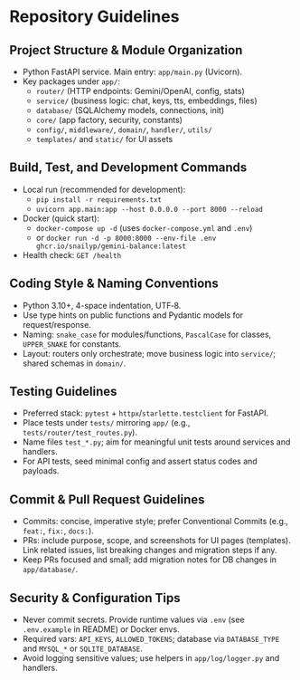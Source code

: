 # Repository Guidelines

## Project Structure & Module Organization
- Python FastAPI service. Main entry: `app/main.py` (Uvicorn).
- Key packages under `app/`:
  - `router/` (HTTP endpoints: Gemini/OpenAI, config, stats)
  - `service/` (business logic: chat, keys, tts, embeddings, files)
  - `database/` (SQLAlchemy models, connections, init)
  - `core/` (app factory, security, constants)
  - `config/`, `middleware/`, `domain/`, `handler/`, `utils/`
  - `templates/` and `static/` for UI assets

## Build, Test, and Development Commands
- Local run (recommended for development):
  - `pip install -r requirements.txt`
  - `uvicorn app.main:app --host 0.0.0.0 --port 8000 --reload`
- Docker (quick start):
  - `docker-compose up -d` (uses `docker-compose.yml` and `.env`)
  - or `docker run -d -p 8000:8000 --env-file .env ghcr.io/snailyp/gemini-balance:latest`
- Health check: `GET /health`

## Coding Style & Naming Conventions
- Python 3.10+, 4-space indentation, UTF‑8.
- Use type hints on public functions and Pydantic models for request/response.
- Naming: `snake_case` for modules/functions, `PascalCase` for classes, `UPPER_SNAKE` for constants.
- Layout: routers only orchestrate; move business logic into `service/`; shared schemas in `domain/`.

## Testing Guidelines
- Preferred stack: `pytest` + `httpx`/`starlette.testclient` for FastAPI.
- Place tests under `tests/` mirroring `app/` (e.g., `tests/router/test_routes.py`).
- Name files `test_*.py`; aim for meaningful unit tests around services and handlers.
- For API tests, seed minimal config and assert status codes and payloads.

## Commit & Pull Request Guidelines
- Commits: concise, imperative style; prefer Conventional Commits (e.g., `feat:`, `fix:`, `docs:`).
- PRs: include purpose, scope, and screenshots for UI pages (templates). Link related issues, list breaking changes and migration steps if any.
- Keep PRs focused and small; add migration notes for DB changes in `app/database/`.

## Security & Configuration Tips
- Never commit secrets. Provide runtime values via `.env` (see `.env.example` in README) or Docker envs.
- Required vars: `API_KEYS`, `ALLOWED_TOKENS`; database via `DATABASE_TYPE` and `MYSQL_*` or `SQLITE_DATABASE`.
- Avoid logging sensitive values; use helpers in `app/log/logger.py` and handlers.

